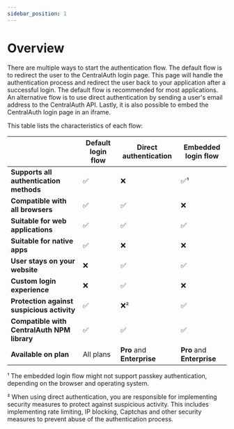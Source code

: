 ```yaml
---
sidebar_position: 1
---
```


# Overview

There are multiple ways to start the authentication flow. The default flow is to redirect the user to the CentralAuth login page. This page will handle the authentication process and redirect the user back to your application after a successful login. The default flow is recommended for most applications. An alternative flow is to use direct authentication by sending a user's email address to the CentralAuth API. Lastly, it is also possible to embed the CentralAuth login page in an iframe. 

This table lists the characteristics of each flow:

|                                             | Default login flow | Direct authentication      | Embedded login flow        |
| ------------------------------------------- | ------------------ | -------------------------- | -------------------------- |
| **Supports all authentication methods**     | ✅                  | ❌                          | ✅¹                         |
| **Compatible with all browsers**            | ✅                  | ✅                          | ❌                          |
| **Suitable for web applications**           | ✅                  | ✅                          | ✅                          |
| **Suitable for native apps**                | ✅                  | ❌                          | ❌                          |
| **User stays on your website**              | ❌                  | ✅                          | ✅                          |
| **Custom login experience**                 | ❌                  | ✅                          | ❌                          |
| **Protection against suspicious activity**  | ✅                  | ❌²                         | ✅                          |
| **Compatible with CentralAuth NPM library** | ✅                  | ✅                          | ✅                          |
| **Available on plan**                       | All plans          | **Pro** and **Enterprise** | **Pro** and **Enterprise** |

¹ The embedded login flow might not support passkey authentication, depending on the browser and operating system.

² When using direct authentication, you are responsible for implementing security measures to protect against suspicious activity. This includes implementing rate limiting, IP blocking, Captchas and other security measures to prevent abuse of the authentication process.